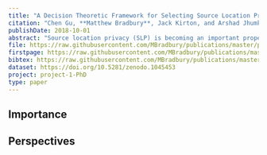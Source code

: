```yaml
---
title: "A Decision Theoretic Framework for Selecting Source Location Privacy Aware Routing Protocols in Wireless Sensor Networks"
citation: "Chen Gu, **Matthew Bradbury**, Jack Kirton, and Arshad Jhumka. A Decision Theoretic Framework for Selecting Source Location Privacy Aware Routing Protocols in Wireless Sensor Networks. *Future Generation Computer Systems*, 87:514–526, 2018. [doi:10.1016/j.future.2018.01.046](https://doi.org/10.1016/j.future.2018.01.046)."
publishDate: 2018-10-01
abstract: "Source location privacy (SLP) is becoming an important property for a large class of security-critical wireless sensor network applications such as monitoring and tracking. Many routing protocols have been proposed that provide SLP, all of which provide a trade-off between SLP and energy. Experiments have been conducted to gauge the performance of the proposed protocols under different network parameters such as noise levels. As that there exists a plethora of protocols which contain a set of possibly conflicting performance attributes, it is difficult to select the SLP protocol that will provide the best trade-offs across them for a given application with specific requirements. In this paper, we propose a methodology where SLP protocols are first profiled to capture their performance under various protocol configurations. Then, we present a novel decision theoretic procedure for selecting the most appropriate SLP routing algorithm for the application and network under investigation. We show the viability of our approach through different case studies."
file: https://raw.githubusercontent.com/MBradbury/publications/master/papers/FGCS2018.pdf
firstpage: https://raw.githubusercontent.com/MBradbury/publications/master/firstpages/FGCS2018.svg
bibtex: https://raw.githubusercontent.com/MBradbury/publications/master/bibtex/Gu_2018_ADecisionTheoretic.bib
dataset: https://doi.org/10.5281/zenodo.1045453
project: project-1-PhD
type: paper
---
```


<!-- readmore -->

## Importance

## Perspectives


